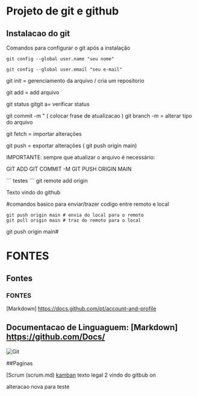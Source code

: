 # Projeto de git e github
## Instalacao do git

Comandos para configurar o git após a instalação

```
git config --global user.name "seu nome"

git config --global user.email "seu e-mail"

```

git init = gerenciamento da arquivo / cria um repositorio

git add = add arquivo  

git status gitgit a= verificar status

git commit -m " ( colocar frase de atualizacao )
git branch -m = alterar tipo do arquivo

git fetch = importar alterações

git push = exportar alterações ( git push origin main)

IMPORTANTE: sempre que atualizar o arquivo é necessário:

GIT ADD
GIT COMMIT -M
GIT PUSH ORIGIN MAIN

´´´
testes
´´´
git remote add origin

Texto vindo do github

#comandos basico para enviar/trazer codigo entre remoto e local
````
git push origin main # envia do local para o remoto
git pull origin main # traz do remoto para o local
````

git push origin main#



# FONTES
## Fontes
### FONTES
[Markdown] https://docs.github.com/pt/account-and-profile



## Documentacao de Linguaguem: [Markdown] https://github.com/Docs/

![Git](imagem/git.jpeg)

##Paginas

[Scrum (scrum.md)
[kamban](kamban.md)
texto legal 2 vindo do gitbub on

alteracao nova para teste
